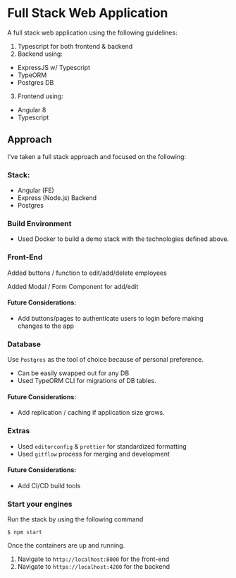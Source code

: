 # Full Stack Web Application 

A full stack web application using the following guidelines: 

1. Typescript for both frontend & backend
2. Backend using: 
  - ExpressJS w/ Typescript
  - TypeORM
  - Postgres DB
3. Frontend using: 
  - Angular 8 
  - Typescript

## Approach

I've taken a full stack approach and focused on the following:

### Stack:
- Angular (FE)
- Express (Node.js) Backend
- Postgres

### Build Environment
- Used Docker to build a demo stack with the technologies defined above.

### Front-End
Added buttons / function to edit/add/delete employees

Added Modal / Form Component for add/edit

#### Future Considerations:
  - Add buttons/pages to authenticate users to login
  before making changes to the app

### Database
Use `Postgres` as the tool of choice because of personal preference.
  - Can be easily swapped out for any DB
  - Used TypeORM CLI for migrations of DB tables.

#### Future Considerations:
  - Add replication / caching if application size grows.

### Extras

- Used `editorconfig` & `prettier` for standardized formatting
- Used `gitflow` process for merging and development

#### Future Considerations:
  - Add CI/CD build tools

### Start your engines

Run the stack by using the following command

```
$ npm start
```

Once the containers are up and running.

1. Navigate to `http://localhost:8000` for the front-end
2. Navigate to `https://localhost:4200` for the backend

